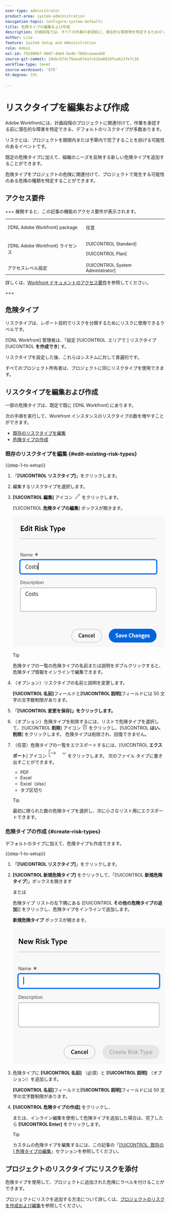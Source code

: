 ```yaml
---
user-type: administrator
product-area: system-administration
navigation-topic: configure-system-defaults
title: 危険タイプの編集および作成
description: 計画段階では、すべての作業の承認前に、潜在的な障害物を特定するためのリスクがプロジェクトに追加されます。リスクとは、プロジェクトを期限内または予算内で完了することを妨げる可能性のあるイベントです。
author: Lisa
feature: System Setup and Administration
role: Admin
exl-id: f929806f-9087-4b64-be4b-70bbceaaeab0
source-git-commit: 20ebcb74c79aea67ea7cb1ba083dfea623fe7c16
workflow-type: tm+mt
source-wordcount: '575'
ht-degree: 33%

---
```


# リスクタイプを編集および作成

<!--Audited: 03/2025-->

<!--DON'T DELETE, DRAFT OR HIDE THIS ARTICLE. IT IS LINKED TO THE PRODUCT, THROUGH THE CONTEXT SENSITIVE HELP LINKS.-->

Adobe Workfrontには、計画段階のプロジェクトに関連付けて、作業を承認する前に潜在的な障害を特定できる、デフォルトのリスクタイプが多数あります。

リスクとは、プロジェクトを期限内または予算内で完了することを妨げる可能性のあるイベントです。

既定の危険タイプに加えて、組織のニーズを反映する新しい危険タイプを追加することができます。

危険タイプをプロジェクトの危険に関連付けて、プロジェクトで発生する可能性のある危険の種類を特定することができます。

## アクセス要件

+++ 展開すると、この記事の機能のアクセス要件が表示されます。

<table style="table-layout:auto"> 
 <col> 
 <col> 
 <tbody> 
  <tr> 
   <td>[!DNL Adobe Workfront] package</td> 
   <td><p>任意</p></td> 
  </tr> 
  <tr> 
   <td>[!DNL Adobe Workfront] ライセンス</td> 
   <td><p>[!UICONTROL Standard]</p>
       <p>[!UICONTROL Plan]</p></td>
  </tr> 
  <tr> 
   <td>アクセスレベル設定</td> 
   <td>[!UICONTROL System Administrator]</td> 
  </tr> 
 </tbody> 
</table>

詳しくは、[Workfront ドキュメントのアクセス要件](/help/quicksilver/administration-and-setup/add-users/access-levels-and-object-permissions/access-level-requirements-in-documentation.md)を参照してください。

+++

## 危険タイプ

リスクタイプは、レポート目的でリスクを分類するためにリスクに使用できるラベルです。

[!DNL Workfront] 管理者は、「設定 [!UICONTROL &#x200B; エリアで &#x200B;] リスクタイプ [!UICONTROL **を作成でき**] す。

リスクタイプを設定した後、これらはシステムに対して普遍的です。

すべてのプロジェクト所有者は、プロジェクトに同じリスクタイプを使用できます。

## リスクタイプを編集および作成

一部の危険タイプは、既定で既に [!DNL Workfront] にあります。


次の手順を実行して、Workfront インスタンスのリスクタイプの数を増やすことができます。

* [既存のリスクタイプを編集](#edit-existing-risk-types)
* [危険タイプの作成](#create-risk-types)

### 既存のリスクタイプを編集 {#edit-existing-risk-types}

{{step-1-to-setup}}

1. 「**[!UICONTROL リスクタイプ]**」をクリックします。
1. 編集するリスクタイプを選択します。
1. **[!UICONTROL 編集]** アイコン ![&#x200B; 編集アイコン &#x200B;](assets/edit-icon.png) をクリックします。

   [!UICONTROL **危険タイプの編集**] ボックスが開きます。

   ![[ 危険タイプの編集 ] ボックス &#x200B;](assets/edit-risk-type-box.png)

   >[!TIP]
   >
   >危険タイプの一覧の危険タイプの名前または説明をダブルクリックすると、危険タイプ情報をインラインで編集できます。

1. （オプション）リスクタイプの名前と説明を変更します。

   **[!UICONTROL 名前]**&#x200B;フィールドと&#x200B;**[!UICONTROL 説明]**&#x200B;フィールドには 50 文字の文字数制限があります。

1. 「**[!UICONTROL 変更を保存]」をクリックします。**

1. （オプション）危険タイプを削除するには、リストで危険タイプを選択して、[!UICONTROL **削除**] アイコン ![&#x200B; 削除アイコン &#x200B;](assets/delete.png) をクリックし、[!UICONTROL **はい、削除**] をクリックします。 危険タイプは削除され、回復できません。

1. （任意）危険タイプの一覧をエクスポートするには、[!UICONTROL **エクスポート**] アイコン ![&#x200B; エクスポートアイコン &#x200B;](assets/export-icon.png) をクリックします。 次のファイル タイプに書き出すことができます。

   * PDF
   * Excel
   * Excel（xlsx）
   * タブ区切り

   >[!TIP]
   >
   >   最初に限られた数の危険タイプを選択し、次に小さなリスト用にエクスポートできます。

### 危険タイプの作成 {#create-risk-types}

デフォルトのタイプに加えて、危険タイプも作成できます。

{{step-1-to-setup}}

1. 「**[!UICONTROL リスクタイプ]**」をクリックします。

1. **[!UICONTROL 新規危険タイプ]** をクリックして、「[!UICONTROL **新規危険タイプ**]」ボックスを開きます

   または

   危険タイプ リストの左下隅にある [[!UICONTROL **その他の危険タイプの追加**]] をクリックし、危険タイプをインラインで追加します。

   **新規危険タイプ** ボックスが開きます。

   ![&#x200B; 新しい危険タイプ ボックス &#x200B;](assets/new-risk-type-box.png)

1. 危険タイプに **[!UICONTROL 名前]** （必須）と **[!UICONTROL 説明]** （オプション）を追加します。

   **[!UICONTROL 名前]**&#x200B;フィールドと&#x200B;**[!UICONTROL 説明]**&#x200B;フィールドには 50 文字の文字数制限があります。

1. **[!UICONTROL 危険タイプの作成]** をクリックし、

   または、インライン編集を使用して危険タイプを追加した場合は、完了したら **[!UICONTROL Enter]** をクリックします。

   >[!TIP]
   >
   >カスタムの危険タイプを編集するには、この記事の「[[!UICONTROL &#x200B; 既存の &#x200B;] 危険タイプの編集 &#x200B;](#edit-existing-risk-types)」セクションを参照してください。

## プロジェクトのリスクタイプにリスクを添付

危険タイプを使用して、プロジェクトに追加された危険にラベルを付けることができます。

プロジェクトにリスクを追加する方法について詳しくは、[プロジェクトのリスクを作成および編集](../../../manage-work/projects/define-a-business-case/create-edit-risks-on-projects.md)を参照してください。
